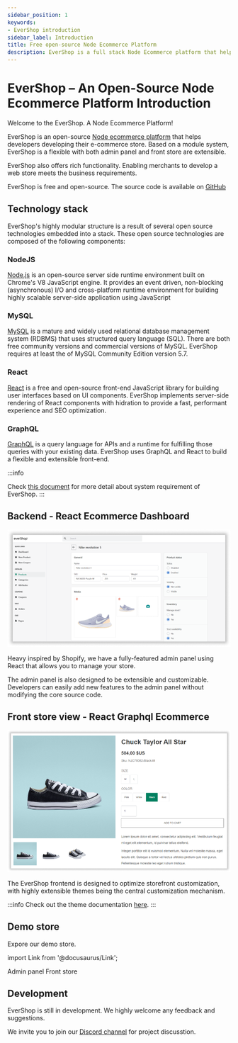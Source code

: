 ```yaml
---
sidebar_position: 1
keywords:
- EverShop introduction
sidebar_label: Introduction
title: Free open-source Node Ecommerce Platform
description: EverShop is a full stack Node Ecommerce platform that helps developing an e-commerce store. EverShop is a flexible with both admin panel and front store are extensible.
---
```


# EverShop – An Open-Source Node Ecommerce Platform Introduction

Welcome to the EverShop. A Node Ecommerce Platform!

EverShop is an open-source [Node ecommerce platform](/) that helps developers developing their e-commerce store. Based on a module system, EverShop is a flexible with both admin panel and front store are extensible.

EverShop also offers rich functionality. Enabling merchants to develop a web store meets the business requirements.

EverShop is free and open-source. The source code is available on [GitHub](https://github.com/evershopcommerce/evershop)

## Technology stack

EverShop's highly modular structure is a result of several open source technologies embedded into a stack. These open source technologies are composed of the following components:

### NodeJS

[Node.js](https://nodejs.org/en/) is an open-source server side runtime environment built on Chrome's V8 JavaScript engine. It provides an event driven, non-blocking (asynchronous) I/O and cross-platform runtime environment for building highly scalable server-side application using JavaScript

### MySQL

[MySQL](https://www.mysql.com/) is a mature and widely used relational database management system (RDBMS) that uses structured query language (SQL). There are both free community versions and commercial versions of MySQL. EverShop requires at least the of MySQL Community Edition version 5.7.

### React

[React](https://reactjs.org/) is a free and open-source front-end JavaScript library for building user interfaces based on UI components. EverShop implements server-side rendering of React components with hidration to provide a fast, performant experience and SEO optimization.

### GraphQL

[GraphQL](https://graphql.org/) is a query language for APIs and a runtime for fulfilling those queries with your existing data. EverShop uses GraphQL and React to build a flexible and extensible front-end.

:::info

Check [this document](/docs/development/getting-started/system-requirements) for more detail about system requirement of EverShop.
:::

## Backend - React Ecommerce Dashboard

![EverShop admin panel](./img/backend.png "EverShop admin panel")

Heavy inspired by Shopify, we have a fully-featured admin panel using React that allows you to manage your store.

The admin panel is also designed to be extensible and customizable. Developers can easily add new features to the admin panel without modifying the core source code.

## Front store view - React Graphql Ecommerce 

![EverShop front store](./img/evershop-product-detail.png "EverShop front store")

The EverShop frontend is designed to optimize storefront customization, with highly extensible themes being the central customization mechanism.

:::info
Check out the theme documentation [here](/docs/development/theme/theme-overview).
:::

## Demo store

Expore our demo store.

import Link from '@docusaurus/Link';

<div className="flex justify-center gap-5">
<Link
            className="button button--primary button--lg"
            to="https://demo.evershop.io/admin/">
            Admin panel
          </Link>
<Link
            className="button button--primary button--lg"
            to="https://demo.evershop.io/">
            Front store
          </Link>
</div>

## Development

EverShop is still in development. We highly welcome any feedback and suggestions.

We invite you to join our [Discord channel](https://discord.com/invite/GSzt7dt7RM) for project discusstion.